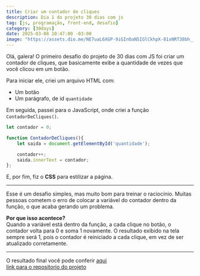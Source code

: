 ```yaml
---
title: Criar um contador de cliques
description: Dia 1 do projeto 30 dias com js
tag: [js, programação, front-end, desafio]
category: [30days]
date: 2025-03-08 10:47:00 -03:00
image: "https://assets.dio.me/NE7uaL6XGP-9iGInOaN5IGlCkhpX-81xNRT38bh__J0/f:webp/q:80/L2FydGljbGVzL2NvdmVyL2E0YjUyMjFjLTVkMzgtNGY4Mi04MzBlLTc4YTY1NWI4N2RlNi5qcGc"
---
```


Olá, galera! O primeiro desafio do projeto de 30 dias com JS foi criar um
contador de cliques, que basicamente exibe a quantidade de vezes que você clicou
em um botão.

Para iniciar ele, criei um arquivo HTML com:
- Um botão
- Um parágrafo, de id `quantidade`

Em seguida, passei para o JavaScript, onde criei a função `ContadorDeCliques()`.
```js
let contador = 0;

function ContadorDeCliques(){
    let saida = document.getElementById('quantidade');

    contador++;
    saida.innerText = contador;
};
```

E, por fim, fiz o **CSS** para estilizar a página.

---

Esse é um desafio simples, mas muito bom para treinar o raciocínio. Muitas pessoas cometem o erro de colocar a variável do contador dentro da função, o que acaba gerando um problema.

**Por que isso acontece?**  
Quando a variável está dentro da função, a cada clique no botão, o contador volta para 0 e soma 1 novamente. O resultado exibido na tela sempre será 1, pois o contador é reiniciado a cada clique, em vez de ser atualizado corretamente.

---

O resultado final você pode conferir
[aqui](https://andra-sun.github.io/30DaysJs/Day01/)
<br/>
[link para o repositorio do projeto](https://github.com/Andra-sun/30DaysJs)